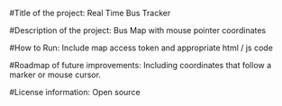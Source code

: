 #Title of the project: Real Time Bus Tracker

#Description of the project: Bus Map with mouse pointer coordinates

#How to Run: Include map access token and appropriate html / js code

#Roadmap of future improvements: Including coordinates that follow a marker or mouse cursor.

#License information: Open source
